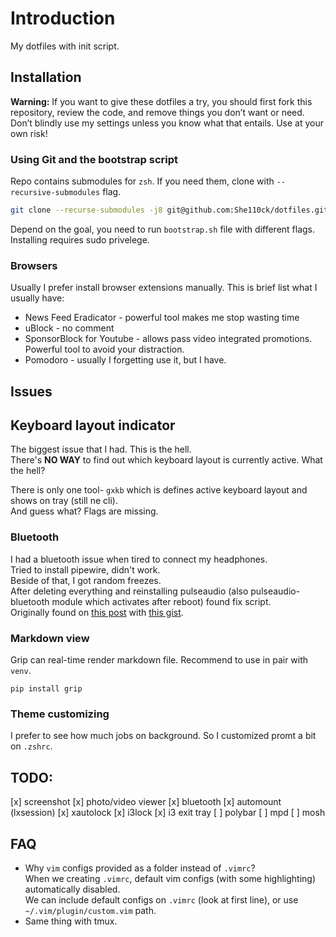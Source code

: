 # Introduction
My dotfiles with init script.  

## Installation
**Warning:** If you want to give these dotfiles a try, you should first fork this repository, review the code, and remove things you don’t want or need. Don’t blindly use my settings unless you know what that entails. Use at your own risk!  

### Using Git and the bootstrap script

Repo contains submodules for `zsh`. If you need them, clone with  `--recursive-submodules` flag.  
```bash
git clone --recurse-submodules -j8 git@github.com:She110ck/dotfiles.git

```
Depend on the goal, you need to run `bootstrap.sh` file with different flags.  
Installing requires sudo privelege. 

### Browsers
Usually I prefer install browser extensions manually. This is brief list what I usually have:
* News Feed Eradicator - powerful tool makes me stop wasting time
* uBlock - no comment
* SponsorBlock for Youtube - allows pass video integrated promotions. Powerful tool to avoid your distraction.
* Pomodoro - usually I forgetting use it, but I have.

## Issues

## Keyboard layout indicator
The biggest issue that I had. This is the hell.  
There's **NO WAY** to find out which keyboard layout is currently active. What the hell?  

There is only one tool- `gxkb` which is defines active keyboard layout and shows on tray (still ne cli).  
And guess what? Flags are missing. 

### Bluetooth
I had a bluetooth issue when tired to connect my headphones.  
Tried to install pipewire, didn't work.  
Beside of that, I got random freezes.  
After deleting everything and reinstalling pulseaudio (also pulseaudio-bluetooth module which activates after reboot) found fix script.  
Originally found on [this post](https://www.jeremymorgan.com/tutorials/linux/how-to-bluetooth-arch-linux/) 
with [this gist](https://gist.github.com/hxss/a3eadb0cc52e58ce7743dff71b92b297).

### Markdown view
Grip can real-time render markdown file. Recommend to use in pair with `venv`.  
```
pip install grip
```
### Theme customizing
I prefer to see how much jobs on background. So I customized promt a bit on `.zshrc`.


## TODO:
[x] screenshot
[x] photo/video viewer
[x] bluetooth 
[x] automount (lxsession)
[x] xautolock
[x] i3lock
[x] i3 exit tray
[ ] polybar
[ ] mpd
[ ] mosh

## FAQ
* Why `vim` configs provided as a folder instead of `.vimrc`?  
When we creating `.vimrc`, default vim configs (with some highlighting) automatically disabled.  
We can include default configs on `.vimrc` (look at first line), or use `~/.vim/plugin/custom.vim` path.
* Same thing with tmux.

